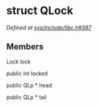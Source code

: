 # struct QLock

*Defined at [sys/include/libc.h#387](https://github.com/Harvey-OS/harvey/blob/main/sys/include/libc.h#387)*

## Members

Lock lock

public int locked

public QLp * head

public QLp * tail



